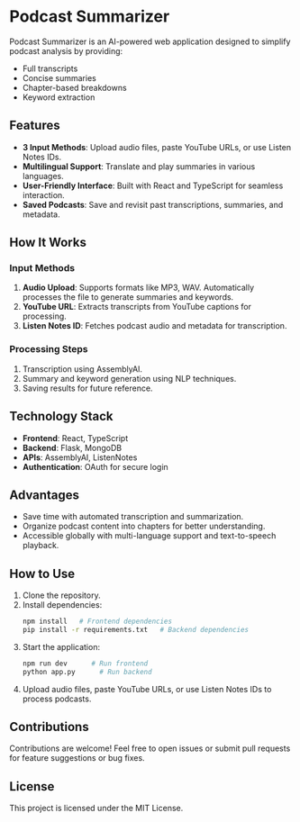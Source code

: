 # Podcast Summarizer

Podcast Summarizer is an AI-powered web application designed to simplify podcast analysis by providing:
- Full transcripts
- Concise summaries
- Chapter-based breakdowns
- Keyword extraction

## Features
- **3 Input Methods**: Upload audio files, paste YouTube URLs, or use Listen Notes IDs.
- **Multilingual Support**: Translate and play summaries in various languages.
- **User-Friendly Interface**: Built with React and TypeScript for seamless interaction.
- **Saved Podcasts**: Save and revisit past transcriptions, summaries, and metadata.

## How It Works
### Input Methods
1. **Audio Upload**: Supports formats like MP3, WAV. Automatically processes the file to generate summaries and keywords.
2. **YouTube URL**: Extracts transcripts from YouTube captions for processing.
3. **Listen Notes ID**: Fetches podcast audio and metadata for transcription.

### Processing Steps
1. Transcription using AssemblyAI.
2. Summary and keyword generation using NLP techniques.
3. Saving results for future reference.

## Technology Stack
- **Frontend**: React, TypeScript
- **Backend**: Flask, MongoDB
- **APIs**: AssemblyAI, ListenNotes
- **Authentication**: OAuth for secure login

## Advantages
- Save time with automated transcription and summarization.
- Organize podcast content into chapters for better understanding.
- Accessible globally with multi-language support and text-to-speech playback.

## How to Use
1. Clone the repository.
2. Install dependencies:
   ```bash
   npm install   # Frontend dependencies
   pip install -r requirements.txt   # Backend dependencies
   ```
3. Start the application:
   ```bash
   npm run dev      # Run frontend
   python app.py      # Run backend
   ```
4. Upload audio files, paste YouTube URLs, or use Listen Notes IDs to process podcasts.

## Contributions
Contributions are welcome! Feel free to open issues or submit pull requests for feature suggestions or bug fixes.

## License
This project is licensed under the MIT License.
